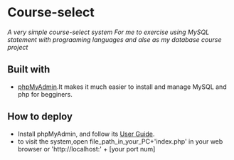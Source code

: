 # Course-select

_A very simple course-select system_
_For me to exercise using MySQL statement with prograaming languages and alse as my database course project_

## Built with
- [phpMyAdmin](https://www.phpmyadmin.net/).It makes it much easier to install and manage MySQL and php for begginers. 

## How to deploy
- Install phpMyAdmin, and follow its [User Guide](https://docs.phpmyadmin.net/en/latest/user.html).
- to visit the system,open file_path_in_your_PC+'index.php' in your web browser or 'http://localhost:' + [your port num] 